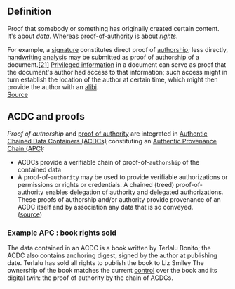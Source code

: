 ## Definition

Proof that somebody or something has originally created certain content. It's about _data_. Whereas [proof-of-authority](proof-of-authority) is about _rights_.

For example, a [signature](https://en.wikipedia.org/wiki/Signature) constitutes direct proof of [authorship](https://en.wikipedia.org/wiki/Authorship); less directly, [handwriting analysis](https://en.wikipedia.org/wiki/Handwriting_analysis) may be submitted as proof of authorship of a document.[[21]](https://en.wikipedia.org/wiki/Proof_(truth)?wprov=srpw1_0#cite_note-21) [Privileged information](https://en.wikipedia.org/wiki/Secret) in a document can serve as proof that the document's author had access to that information; such access might in turn establish the location of the author at certain time, which might then provide the author with an [alibi](https://en.wikipedia.org/wiki/Alibi).\
[Source](https://en.wikipedia.org/wiki/Proof_(truth))

## ACDC and proofs

_Proof of authorship_ and [proof of authority](proof-of-authority) are integrated in [Authentic Chained Data Containers (ACDCs)](authentic-chained-data-container-(ACDC)) constituting an [Authentic Provenance Chain (APC)](authentic-provenance-chain-(APC)):
- ACDCs provide a verifiable chain of proof-of-`authorship` of the contained data
- A proof-of-`authority` may be used to provide verifiable authorizations or permissions or rights or credentials. A chained (treed) proof-of-authority enables delegation of authority and delegated authorizations.
These proofs of authorship and/or authority provide provenance of an ACDC itself and by association any data that is so conveyed.\
([source](https://github.com/trustoverip/tswg-acdc-specification/blob/main/draft-ssmith-acdc.md#introduction))

### Example APC : book rights sold

The data contained in an ACDC is a book written by Terlalu Bonito; the ACDC also contains anchoring digest, signed by the author at publishing date. Terlalu has sold all rights to publish the book to Liz Smiley The ownership of the book matches the current [control](controller) over the book and its digital twin: the proof of authority by the chain of ACDCs.
